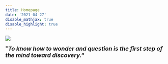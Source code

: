 ```yaml
---
title: Homepage
date: '2021-04-27'
disable_mathjax: true
disable_highlight: true
---
```




![](/images/tree.jpg)

<font size=4>"***To know how to wonder and question is the first step of the mind toward discovery."***</font>

